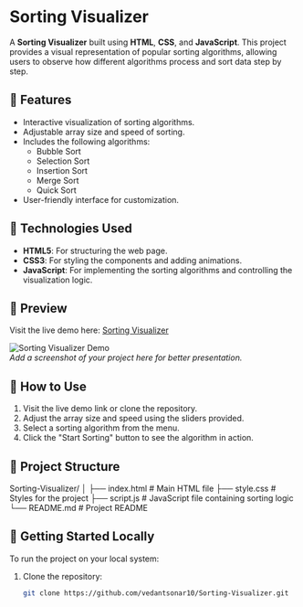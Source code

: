 # Sorting Visualizer  

A **Sorting Visualizer** built using **HTML**, **CSS**, and **JavaScript**. This project provides a visual representation of popular sorting algorithms, allowing users to observe how different algorithms process and sort data step by step.  

## 🚀 Features  
- Interactive visualization of sorting algorithms.  
- Adjustable array size and speed of sorting.  
- Includes the following algorithms:  
  - Bubble Sort  
  - Selection Sort  
  - Insertion Sort  
  - Merge Sort  
  - Quick Sort  
- User-friendly interface for customization.  

## 🔧 Technologies Used  
- **HTML5**: For structuring the web page.  
- **CSS3**: For styling the components and adding animations.  
- **JavaScript**: For implementing the sorting algorithms and controlling the visualization logic.  

## 📸 Preview  
Visit the live demo here: [Sorting Visualizer](https://vedantsonar10.github.io/Sorting-Visulizer/)

![Sorting Visualizer Demo](https://user-images.githubusercontent.com/placeholder/demo.png)  
*Add a screenshot of your project here for better presentation.*  

## 📝 How to Use  
1. Visit the live demo link or clone the repository.  
2. Adjust the array size and speed using the sliders provided.  
3. Select a sorting algorithm from the menu.  
4. Click the "Start Sorting" button to see the algorithm in action.  

## 📂 Project Structure  
Sorting-Visualizer/ │ ├── index.html # Main HTML file
├── style.css # Styles for the project
├── script.js # JavaScript file containing sorting logic
└── README.md # Project README


## 🚀 Getting Started Locally  
To run the project on your local system:  
1. Clone the repository:  
   ```bash  
   git clone https://github.com/vedantsonar10/Sorting-Visualizer.git  
